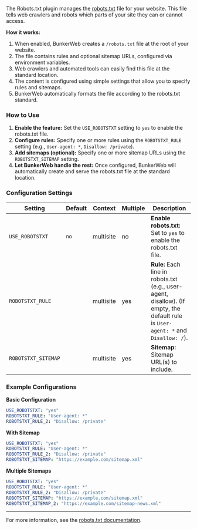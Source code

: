 The Robots.txt plugin manages the [robots.txt](https://www.robotstxt.org/) file for your website. This file tells web crawlers and robots which parts of your site they can or cannot access.

**How it works:**

1. When enabled, BunkerWeb creates a `/robots.txt` file at the root of your website.
2. The file contains rules and optional sitemap URLs, configured via environment variables.
3. Web crawlers and automated tools can easily find this file at the standard location.
4. The content is configured using simple settings that allow you to specify rules and sitemaps.
5. BunkerWeb automatically formats the file according to the robots.txt standard.

### How to Use

1. **Enable the feature:** Set the `USE_ROBOTSTXT` setting to `yes` to enable the robots.txt file.
2. **Configure rules:** Specify one or more rules using the `ROBOTSTXT_RULE` setting (e.g., `User-agent: *`, `Disallow: /private`).
3. **Add sitemaps (optional):** Specify one or more sitemap URLs using the `ROBOTSTXT_SITEMAP` setting.
4. **Let BunkerWeb handle the rest:** Once configured, BunkerWeb will automatically create and serve the robots.txt file at the standard location.

### Configuration Settings

| Setting             | Default | Context   | Multiple | Description                                                                                                                        |
| ------------------- | ------- | --------- | -------- | ---------------------------------------------------------------------------------------------------------------------------------- |
| `USE_ROBOTSTXT`     | `no`    | multisite | no       | **Enable robots.txt:** Set to `yes` to enable the robots.txt file.                                                                 |
| `ROBOTSTXT_RULE`    |         | multisite | yes      | **Rule:** Each line in robots.txt (e.g., user-agent, disallow). (If empty, the default rule is `User-agent: *` and `Disallow: /`). |
| `ROBOTSTXT_SITEMAP` |         | multisite | yes      | **Sitemap:** Sitemap URL(s) to include.                                                                                            |

### Example Configurations

**Basic Configuration**

```yaml
USE_ROBOTSTXT: "yes"
ROBOTSTXT_RULE: "User-agent: *"
ROBOTSTXT_RULE_2: "Disallow: /private"
```

**With Sitemap**

```yaml
USE_ROBOTSTXT: "yes"
ROBOTSTXT_RULE: "User-agent: *"
ROBOTSTXT_RULE_2: "Disallow: /private"
ROBOTSTXT_SITEMAP: "https://example.com/sitemap.xml"
```

**Multiple Sitemaps**

```yaml
USE_ROBOTSTXT: "yes"
ROBOTSTXT_RULE: "User-agent: *"
ROBOTSTXT_RULE_2: "Disallow: /private"
ROBOTSTXT_SITEMAP: "https://example.com/sitemap.xml"
ROBOTSTXT_SITEMAP_2: "https://example.com/sitemap-news.xml"
```

---

For more information, see the [robots.txt documentation](https://www.robotstxt.org/robotstxt.html).

